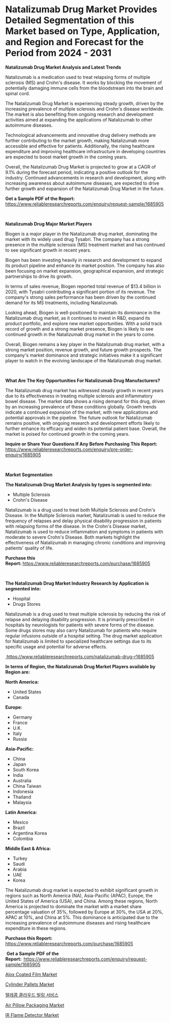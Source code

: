 <p><h1>Natalizumab Drug Market Provides Detailed Segmentation of this Market based on Type, Application, and Region and Forecast for the Period from 2024 - 2031</h1></p><p><strong>Natalizumab Drug Market Analysis and Latest Trends</strong></p>
<p><p>Natalizumab is a medication used to treat relapsing forms of multiple sclerosis (MS) and Crohn's disease. It works by blocking the movement of potentially damaging immune cells from the bloodstream into the brain and spinal cord.</p><p>The Natalizumab Drug Market is experiencing steady growth, driven by the increasing prevalence of multiple sclerosis and Crohn's disease worldwide. The market is also benefiting from ongoing research and development activities aimed at expanding the applications of Natalizumab to other autoimmune diseases.</p><p>Technological advancements and innovative drug delivery methods are further contributing to the market growth, making Natalizumab more accessible and effective for patients. Additionally, the rising healthcare expenditure and improving healthcare infrastructure in developing countries are expected to boost market growth in the coming years.</p><p>Overall, the Natalizumab Drug Market is projected to grow at a CAGR of 9.1% during the forecast period, indicating a positive outlook for the industry. Continued advancements in research and development, along with increasing awareness about autoimmune diseases, are expected to drive further growth and expansion of the Natalizumab Drug Market in the future.</p></p>
<p><strong>Get a Sample PDF of the Report:&nbsp;</strong> <a href="https://www.reliableresearchreports.com/enquiry/request-sample/1685905">https://www.reliableresearchreports.com/enquiry/request-sample/1685905</a></p>
<p>&nbsp;</p>
<p><strong>Natalizumab Drug Major Market Players</strong></p>
<p><p>Biogen is a major player in the Natalizumab drug market, dominating the market with its widely used drug Tysabri. The company has a strong presence in the multiple sclerosis (MS) treatment market and has continued to see significant growth in recent years.</p><p>Biogen has been investing heavily in research and development to expand its product pipeline and enhance its market position. The company has also been focusing on market expansion, geographical expansion, and strategic partnerships to drive its growth.</p><p>In terms of sales revenue, Biogen reported total revenue of $13.4 billion in 2020, with Tysabri contributing a significant portion of its revenue. The company's strong sales performance has been driven by the continued demand for its MS treatments, including Natalizumab.</p><p>Looking ahead, Biogen is well-positioned to maintain its dominance in the Natalizumab drug market, as it continues to invest in R&D, expand its product portfolio, and explore new market opportunities. With a solid track record of growth and a strong market presence, Biogen is likely to see continued growth in the Natalizumab drug market in the years to come.</p><p>Overall, Biogen remains a key player in the Natalizumab drug market, with a strong market position, revenue growth, and future growth prospects. The company's market dominance and strategic initiatives make it a significant player to watch in the evolving landscape of the Natalizumab drug market.</p></p>
<p>&nbsp;</p>
<p><strong>What Are The Key Opportunities For Natalizumab Drug Manufacturers?</strong></p>
<p><p>The Natalizumab drug market has witnessed steady growth in recent years due to its effectiveness in treating multiple sclerosis and inflammatory bowel disease. The market data shows a rising demand for this drug, driven by an increasing prevalence of these conditions globally. Growth trends indicate a continued expansion of the market, with new applications and potential approvals in the pipeline. The future outlook for Natalizumab remains positive, with ongoing research and development efforts likely to further enhance its efficacy and widen its potential patient base. Overall, the market is poised for continued growth in the coming years.</p></p>
<p><strong>Inquire or Share Your Questions If Any Before Purchasing This Report:</strong> <a href="https://www.reliableresearchreports.com/enquiry/pre-order-enquiry/1685905">https://www.reliableresearchreports.com/enquiry/pre-order-enquiry/1685905</a></p>
<p>&nbsp;</p>
<p><strong>Market Segmentation</strong></p>
<p><strong>The Natalizumab Drug Market Analysis by types is segmented into:</strong></p>
<p><ul><li>Multiple Sclerosis</li><li>Crohn's Disease</li></ul></p>
<p><p>Natalizumab is a drug used to treat both Multiple Sclerosis and Crohn's Disease. In the Multiple Sclerosis market, Natalizumab is used to reduce the frequency of relapses and delay physical disability progression in patients with relapsing forms of the disease. In the Crohn's Disease market, Natalizumab is used to reduce inflammation and symptoms in patients with moderate to severe Crohn's Disease. Both markets highlight the effectiveness of Natalizumab in managing chronic conditions and improving patients' quality of life.</p></p>
<p><strong>Purchase this Report:&nbsp;</strong><a href="https://www.reliableresearchreports.com/purchase/1685905">https://www.reliableresearchreports.com/purchase/1685905</a></p>
<p>&nbsp;</p>
<p><strong>The Natalizumab Drug Market Industry Research by Application is segmented into:</strong></p>
<p><ul><li>Hospital</li><li>Drugs Stores</li></ul></p>
<p><p>Natalizumab is a drug used to treat multiple sclerosis by reducing the risk of relapse and delaying disability progression. It is primarily prescribed in hospitals by neurologists for patients with severe forms of the disease. Some drugs stores may also carry Natalizumab for patients who require regular infusions outside of a hospital setting. The drug market application for Natalizumab is limited to specialized healthcare settings due to its specific usage and potential for adverse effects.</p></p>
<p><a href="https://www.reliableresearchreports.com/natalizumab-drug-r1685905">&nbsp;https://www.reliableresearchreports.com/natalizumab-drug-r1685905</a></p>
<p><strong>In terms of Region, the Natalizumab Drug Market Players available by Region are:</strong></p>
<p>
    <p> <strong> North America: </strong>
        <ul>
            <li>United States</li>
            <li>Canada</li>
        </ul>
        </p> 
    <p> <strong> Europe: </strong>
        <ul>
            <li>Germany</li>
            <li>France</li>
            <li>U.K.</li>
            <li>Italy</li>
            <li>Russia</li>
        </ul>
        </p> 
    <p> <strong> Asia-Pacific: </strong>
        <ul>
            <li>China</li>
            <li>Japan</li>
            <li>South Korea</li>
            <li>India</li>
            <li>Australia</li>
            <li>China Taiwan</li>
            <li>Indonesia</li>
            <li>Thailand</li>
            <li>Malaysia</li>
        </ul>
        </p> 
    <p> <strong> Latin America: </strong>
        <ul>
            <li>Mexico</li>
            <li>Brazil</li>
            <li>Argentina Korea</li>
            <li>Colombia</li>
        </ul>
        </p> 
    <p> <strong> Middle East & Africa: </strong>
        <ul>
            <li>Turkey</li>
            <li>Saudi</li>
            <li>Arabia</li>
            <li>UAE</li>
            <li>Korea</li>
        </ul>
    </p>
    </p>
<p><p>The Natalizumab drug market is expected to exhibit significant growth in regions such as North America (NA), Asia-Pacific (APAC), Europe, the United States of America (USA), and China. Among these regions, North America is projected to dominate the market with a market share percentage valuation of 35%, followed by Europe at 30%, the USA at 20%, APAC at 10%, and China at 5%. This dominance is anticipated due to the increasing prevalence of autoimmune diseases and rising healthcare expenditure in these regions.</p></p>
<p><strong>Purchase this Report: </strong><a href="https://www.reliableresearchreports.com/purchase/1685905">https://www.reliableresearchreports.com/purchase/1685905</a></p>
<p>&nbsp;<strong>Get a Sample PDF of the Report:&nbsp;&nbsp;</strong><a href="https://www.reliableresearchreports.com/enquiry/request-sample/1685905">https://www.reliableresearchreports.com/enquiry/request-sample/1685905</a></p>
<p><strong></strong></p>
<p><p><a href="https://github.com/maudAbbott7/Market-Research-Report-List-2/blob/main/alox-coated-film-market.md">Alox Coated Film Market</a></p><p><a href="https://medium.com/@stevenlane654/global-cylinder-pallets-market-size-share-analysis-by-product-type-by-application-by-region-bc722bd9680c">Cylinder Pallets Market</a></p><p><a href="https://github.com/nigaleamar09/Market-Research-Report-List-2/blob/main/859480383839.md">텔레콤 클라우드 빌링 서비스</a></p><p><a href="https://github.com/MaraKoelpin2023/Market-Research-Report-List-2/blob/main/air-pillow-packaging-market.md">Air Pillow Packaging Market</a></p><p><a href="https://medium.com/@sloanlkins7856/ir-flame-detector-market-outlook-complete-industry-analysis-2024-to-2031-6e5dd40f46b7">IR Flame Detector Market</a></p></p>